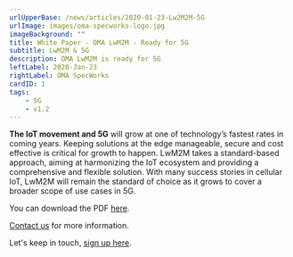 ```yaml
---
urlUpperBase: /news/articles/2020-01-23-Lw2M2M-5G
urlImage: images/oma-specworks-logo.jpg
imageBackground: ""
title: White Paper - OMA LwM2M - Ready for 5G
subtitle: LwM2M & 5G
description: OMA LwM2M is ready for 5G
leftLabel: 2020-Jan-23
rightLabel: OMA SpecWorks
cardID: 1
tags: 
    - 5G
    - v1.2
---
```


<b>The IoT movement and 5G</b> will grow at one of technology’s fastest rates in coming years. Keeping solutions at the edge manageable, secure and cost effective is critical for growth to happen. LwM2M takes a standard-based approach, aiming at harmonizing the IoT ecosystem and providing a comprehensive and flexible solution. With many success stories in cellular IoT, LwM2M will remain the standard of choice as it grows to cover a broader scope of use cases in 5G.
<!--more-->
You can download the PDF [here](https://omaspecworks.org/wp-content/uploads/2020/01/Whitepaper-11.12.19.pdf).

[Contact us](https://omaspecworks.org/contact-us/) for more information.

Let's keep in touch, [sign up here](https://signup.e2ma.net/signup/1886842/1798794/).


